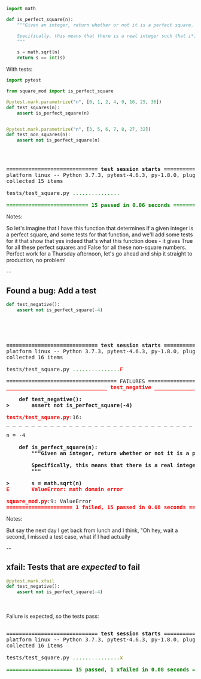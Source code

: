 ```python
import math

def is_perfect_square(n):
    """Given an integer, return whether or not it is a perfect square.

    Specifically, this means that there is a real integer such that i*i == n
    """

    s = math.sqrt(n)
    return s == int(s)
```

With tests:

```python
import pytest

from square_mod import is_perfect_square

@pytest.mark.parametrize("n", [0, 1, 2, 4, 9, 16, 25, 36])
def test_squares(n):
    assert is_perfect_square(n)


@pytest.mark.parametrize("n", [3, 5, 6, 7, 8, 27, 32])
def test_non_squares(n):
    assert not is_perfect_square(n)
```
<br/>

<pre>
<tt class="hljs">
<span style="font-weight:bold;">============================= test session starts ==============================</span>
platform linux -- Python 3.7.3, pytest-4.6.3, py-1.8.0, pluggy-0.12.0
collected 15 items

tests/test_square.py <span style="color:green;">.</span><span style="color:green;">.</span><span style="color:green;">.</span><span style="color:green;">.</span><span style="color:green;">.</span><span style="color:green;">.</span><span style="color:green;">.</span><span style="color:green;">.</span><span style="color:green;">.</span><span style="color:green;">.</span><span style="color:green;">.</span><span style="color:green;">.</span><span style="color:green;">.</span><span style="color:green;">.</span><span style="color:green;">.</span><span style="color:teal;">                                     [100%]</span>

<span style="color:green;"></span><span style="color:green;font-weight:bold;">========================== 15 passed in 0.06 seconds ===========================</span>
</tt></pre>

Notes:

So let's imagine that I have this function that determines if a given integer is a perfect square, and some tests for that function, and we'll add some tests for it that show that yes indeed that's what this function does - it gives True for all these perfect squares and False for all these non-square numbers. Perfect work for a Thursday afternoon, let's go ahead and ship it straight to production, no problem!

--

## Found a bug: Add a test

```python
def test_negative():
    assert not is_perfect_square(-4)
```
<br/><br/>
<pre>
<tt class="hljs">
<span style="font-weight:bold;">============================= test session starts ==============================</span>
platform linux -- Python 3.7.3, pytest-4.6.3, py-1.8.0, pluggy-0.12.0
collected 16 items

tests/test_square.py <span style="color:green;">.</span><span style="color:green;">.</span><span style="color:green;">.</span><span style="color:green;">.</span><span style="color:green;">.</span><span style="color:green;">.</span><span style="color:green;">.</span><span style="color:green;">.</span><span style="color:green;">.</span><span style="color:green;">.</span><span style="color:green;">.</span><span style="color:green;">.</span><span style="color:green;">.</span><span style="color:green;">.</span><span style="color:green;">.</span><span style="color:red;">F</span><span style="color:teal;">                                    [100%]</span>

=================================== FAILURES ===================================
<span style="color:red;"></span><span style="color:red;font-weight:bold;">________________________________ test_negative _________________________________</span>

<span style="font-weight:bold;">    def test_negative():</span>
<span style="font-weight:bold;">&gt;       assert not is_perfect_square(-4)</span>

<span style="font-weight:bold;"></span><span style="color:red;font-weight:bold;">tests/test_square.py</span>:16: 
_ _ _ _ _ _ _ _ _ _ _ _ _ _ _ _ _ _ _ _ _ _ _ _ _ _ _ _ _ _ _ _ _ _ _ _ _ _ _ _ 

n = -4

<span style="font-weight:bold;">    def is_perfect_square(n):</span>
<span style="font-weight:bold;">        &quot;&quot;&quot;Given an integer, return whether or not it is a perfect square</span>
<span style="font-weight:bold;">    </span>
<span style="font-weight:bold;">        Specifically, this means that there is a real integer such that i*i == n</span>
<span style="font-weight:bold;">        &quot;&quot;&quot;</span>
<span style="font-weight:bold;">    </span>
<span style="font-weight:bold;">&gt;       s = math.sqrt(n)</span>
<span style="font-weight:bold;"></span><span style="color:red;font-weight:bold;">E       ValueError: math domain error</span>

<span style="font-weight:bold;"></span><span style="color:red;font-weight:bold;">square_mod.py</span>:9: ValueError
<span style="color:red;"></span><span style="color:red;font-weight:bold;">===================== 1 failed, 15 passed in 0.08 seconds ======================</span>
</tt></pre>

Notes:

But say the next day I get back from lunch and I think, "Oh hey, wait a second, I missed a test case, what if I had actually 

--

## xfail: Tests that are *expected* to fail


```python
@pytest.mark.xfail
def test_negative():
    assert not is_perfect_square(-4)
```

<br/><br/>
Failure is expected, so the tests pass:

<pre><tt class="hljs">
<span style="font-weight:bold;">============================= test session starts ==============================</span>
platform linux -- Python 3.7.3, pytest-4.6.3, py-1.8.0, pluggy-0.12.0
collected 16 items

tests/test_square.py <span style="color:green;">.</span><span style="color:green;">.</span><span style="color:green;">.</span><span style="color:green;">.</span><span style="color:green;">.</span><span style="color:green;">.</span><span style="color:green;">.</span><span style="color:green;">.</span><span style="color:green;">.</span><span style="color:green;">.</span><span style="color:green;">.</span><span style="color:green;">.</span><span style="color:green;">.</span><span style="color:green;">.</span><span style="color:green;">.</span><span style="color:olive;">x</span><span style="color:teal;">                                    [100%]</span>

<span style="color:green;"></span><span style="color:green;font-weight:bold;">===================== 15 passed, 1 xfailed in 0.08 seconds =====================</span>
</tt></pre>
